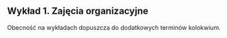 ## Wykład 1. Zajęcia organizacyjne

Obecność na wykładach dopuszcza do dodatkowych terminów kolokwium.
